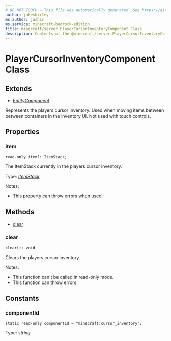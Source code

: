 ```yaml
---
# DO NOT TOUCH — This file was automatically generated. See https://github.com/mojang/minecraftapidocsgenerator to modify descriptions, examples, etc.
author: jakeshirley
ms.author: jashir
ms.service: minecraft-bedrock-edition
title: minecraft/server.PlayerCursorInventoryComponent Class
description: Contents of the @minecraft/server.PlayerCursorInventoryComponent class.
---
```

# PlayerCursorInventoryComponent Class

## Extends
- [*EntityComponent*](EntityComponent.md)

Represents the players cursor inventory. Used when moving items between between containers in the inventory UI. Not used with touch controls.

## Properties

### **item**
`read-only item?: ItemStack;`

The ItemStack currently in the players cursor inventory.

Type: [*ItemStack*](ItemStack.md)

Notes:
  - This property can throw errors when used.

## Methods
- [clear](#clear)

### **clear**
`
clear(): void
`

Clears the players cursor inventory.
  
Notes:
- This function can't be called in read-only mode.
- This function can throw errors.

## Constants

### **componentId**
`static read-only componentId = "minecraft:cursor_inventory";`

Type: *string*
